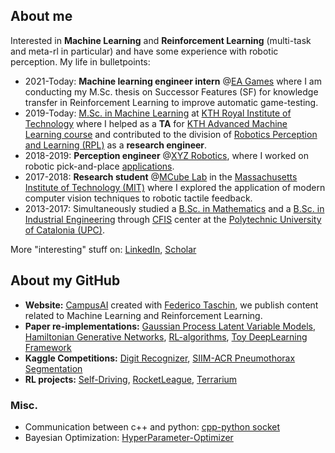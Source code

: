 ## About me
Interested in __Machine Learning__ and __Reinforcement Learning__ (multi-task and meta-rl in particular) and have some experience with robotic perception.
My life in bulletpoints:

- 2021-Today: __Machine learning engineer intern__ @[EA Games](https://www.ea.com/) where I am conducting my M.Sc. thesis on Successor Features (SF) for knowledge transfer in Reinforcement Learning to improve automatic game-testing.
- 2019-Today: [M.Sc. in Machine Learning](https://www.kth.se/en/studies/master/machinelearning/description-1.48533) at [KTH Royal Institute of Technology](https://www.kth.se/en) where I helped as a __TA__ for [KTH Advanced Machine Learning course](https://www.kth.se/student/kurser/kurs/DD2434?l=en) and contributed to the division of [Robotics Perception and Learning (RPL)](https://www.kth.se/rpl/division-of-robotics-perception-and-learning-1.779439) as a __research engineer__.
- 2018-2019: __Perception engineer__ @[XYZ Robotics](http://en.xyzrobotics.ai/), where I worked on robotic pick-and-place [applications](https://www.youtube.com/watch?v=mpAhksAeqU4&ab_channel=XYZRobotics).
- 2017-2018: __Research student__ @[MCube Lab](https://fme.upc.edu/en) in the [Massachusetts Institute of Technology (MIT)](https://www.mit.edu/) where I explored the application of modern computer vision techniques to robotic tactile feedback.
- 2013-2017: Simultaneously studied a [B.Sc. in Mathematics](https://fme.upc.edu/en) and a [B.Sc. in Industrial Engineering](https://etseib.upc.edu/en) through [CFIS](https://cfis.upc.edu/en) center at the [Polytechnic University of Catalonia (UPC)](https://www.upc.edu/en).

More "interesting" stuff on: [LinkedIn](https://www.linkedin.com/in/OleguerCanal/), [Scholar](https://scholar.google.com/citations?user=9cJOtv0AAAAJ&hl)

## About my GitHub

- __Website:__ [CampusAI](https://campusai.github.io/) created with [Federico Taschin](https://github.com/fedetask), we publish content related to Machine Learning and Reinforcement Learning.
- __Paper re-implementations:__ [Gaussian Process Latent Variable Models](https://github.com/OleguerCanal/GPLVM), [Hamiltonian Generative Networks](https://github.com/CampusAI/Hamiltonian-Generative-Networks), [RL-algorithms](https://github.com/OleguerCanal/RL-algorithms), [Toy DeepLearning Framework](https://github.com/OleguerCanal/Toy-DeepLearning-Framework)
- __Kaggle Competitions:__ [Digit Recognizer](https://github.com/OleguerCanal/kaggle_digit-recognizer), [SIIM-ACR Pneumothorax Segmentation](https://github.com/OleguerCanal/kaggle_Pneumothorax-Segmentation)
- __RL projects:__ [Self-Driving](https://github.com/OleguerCanal/KTH_MA-autonomous-driving), [RocketLeague](https://github.com/CampusAI/RocketLeague-RL), [Terrarium](https://github.com/CampusAI/DD2438_Common_Terrarium)

### Misc.
- Communication between c++ and python: [cpp-python socket](https://github.com/OleguerCanal/cpp-python_socket)
- Bayesian Optimization: [HyperParameter-Optimizer](https://github.com/CampusAI/HyperParameter-Optimizer)

<!--
[![Oleguer's github stats](https://github-readme-stats.vercel.app/api?username=OleguerCanal)](https://github.com/anuraghazra/github-readme-stats)
-->

<!--
**OleguerCanal/OleguerCanal** is a ✨ _special_ ✨ repository because its `README.md` (this file) appears on your GitHub profile.

Here are some ideas to get you started:

- 🔭 I’m currently working on ...
- 🌱 I’m currently learning ...
- 👯 I’m looking to collaborate on ...
- 🤔 I’m looking for help with ...
- 💬 Ask me about ...
- 📫 How to reach me: ...
- 😄 Pronouns: ...
- ⚡ Fun fact: ...
-->
